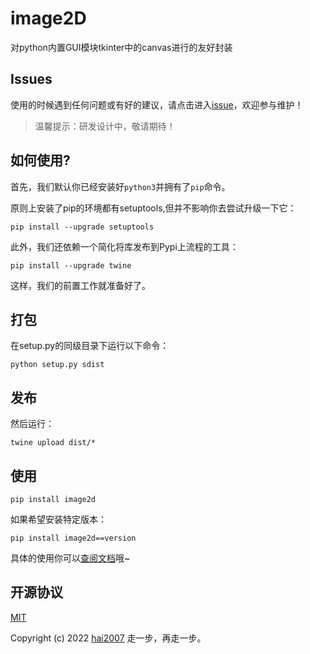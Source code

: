 # image2D
对python内置GUI模块tkinter中的canvas进行的友好封装

## Issues
使用的时候遇到任何问题或有好的建议，请点击进入[issue](https://github.com/hai2007/image2D.py/issues)，欢迎参与维护！

> 温馨提示：研发设计中，敬请期待！

## 如何使用?

首先，我们默认你已经安装好```python3```并拥有了```pip```命令。

原则上安装了pip的环境都有setuptools,但并不影响你去尝试升级一下它：

```
pip install --upgrade setuptools
```

此外，我们还依赖一个简化将库发布到Pypi上流程的工具：

```
pip install --upgrade twine
```

这样，我们的前置工作就准备好了。

## 打包

在setup.py的同级目录下运行以下命令：

```
python setup.py sdist
```

## 发布

然后运行：

```
twine upload dist/*
```

## 使用

```
pip install image2d
```

如果希望安装特定版本：

```
pip install image2d==version
```

具体的使用你可以[查阅文档](https://hai2007.github.io/image2D.py)哦~

开源协议
---------------------------------------
[MIT](https://github.com/hai2007/image2D.py/blob/master/LICENSE)

Copyright (c) 2022 [hai2007](https://hai2007.github.io/SweetHome/) 走一步，再走一步。
